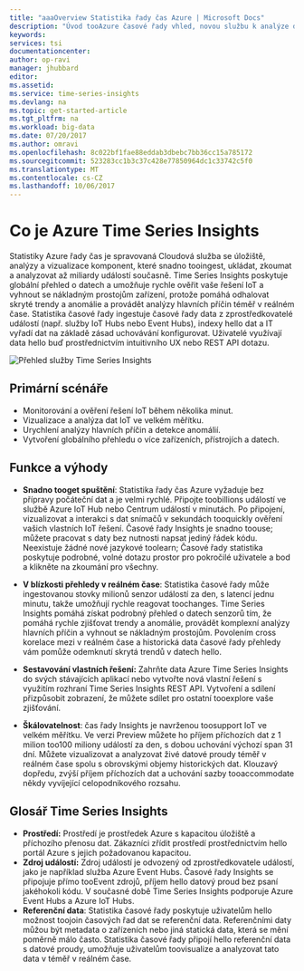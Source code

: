 ```yaml
---
title: "aaaOverview Statistika řady čas Azure | Microsoft Docs"
description: "Úvod tooAzure časové řady vhled, novou službu k analýze dat řady čas a řešení IoT"
keywords: 
services: tsi
documentationcenter: 
author: op-ravi
manager: jhubbard
editor: 
ms.assetid: 
ms.service: time-series-insights
ms.devlang: na
ms.topic: get-started-article
ms.tgt_pltfrm: na
ms.workload: big-data
ms.date: 07/20/2017
ms.author: omravi
ms.openlocfilehash: 8c022bf1fae88eddab3dbebc7bb36cc15a785172
ms.sourcegitcommit: 523283cc1b3c37c428e77850964dc1c33742c5f0
ms.translationtype: MT
ms.contentlocale: cs-CZ
ms.lasthandoff: 10/06/2017
---
```

# <a name="what-is-azure-time-series-insights"></a>Co je Azure Time Series Insights

Statistiky Azure řady čas je spravovaná Cloudová služba se úložiště, analýzy a vizualizace komponent, které snadno tooingest, ukládat, zkoumat a analyzovat až miliardy událostí současně. Time Series Insights poskytuje globální přehled o datech a umožňuje rychle ověřit vaše řešení IoT a vyhnout se nákladným prostojům zařízení, protože pomáhá odhalovat skryté trendy a anomálie a provádět analýzy hlavních příčin téměř v reálném čase. Statistika časové řady ingestuje časové řady data z zprostředkovatelé událostí (např. služby IoT Hubs nebo Event Hubs), indexy hello dat a IT vyřadí dat na základě zásad uchovávání konfigurovat. Uživatelé využívají data hello buď prostřednictvím intuitivního UX nebo REST API dotazu.

![Přehled služby Time Series Insights](media/overview/time-series-insights-overview-flow.png)

## <a name="primary-scenarios"></a>Primární scénáře

* Monitorování a ověření řešení IoT během několika minut.
* Vizualizace a analýza dat IoT ve velkém měřítku.
* Urychlení analýzy hlavních příčin a detekce anomálií.
* Vytvoření globálního přehledu o více zařízeních, přístrojích a datech.

## <a name="capabilities-and-benefits"></a>Funkce a výhody

* **Snadno tooget spuštění**: Statistika řady čas Azure vyžaduje bez přípravy počáteční dat a je velmi rychlé. Připojte toobillions událostí ve službě Azure IoT Hub nebo Centrum událostí v minutách. Po připojení, vizualizovat a interakci s dat snímačů v sekundách tooquickly ověření vašich vlastních IoT řešení. Časové řady Insights je snadno toouse; můžete pracovat s daty bez nutnosti napsat jediný řádek kódu.  Neexistuje žádné nové jazykové toolearn; Časové řady statistika poskytuje podrobné, volné dotazu prostor pro pokročilé uživatele a bod a klikněte na zkoumání pro všechny.

* **V blízkosti přehledy v reálném čase**: Statistika časové řady může ingestovanou stovky milionů senzor událostí za den, s latencí jednu minutu, takže umožňují rychle reagovat toochanges. Time Series Insights pomáhá získat podrobný přehled o datech senzorů tím, že pomáhá rychle zjišťovat trendy a anomálie, provádět komplexní analýzy hlavních příčin a vyhnout se nákladným prostojům. Povolením cross korelace mezi v reálném čase a historická data časové řady přehledy vám pomůže odemknutí skrytá trendů v datech hello.

* **Sestavování vlastních řešení:** Zahrňte data Azure Time Series Insights do svých stávajících aplikací nebo vytvořte nová vlastní řešení s využitím rozhraní Time Series Insights REST API. Vytvoření a sdílení přizpůsobit zobrazení, že můžete sdílet pro ostatní tooexplore vaše zjišťování.

* **Škálovatelnost**: čas řady Insights je navrženou toosupport IoT ve velkém měřítku. Ve verzi Preview můžete ho příjem příchozích dat z 1 milion too100 miliony událostí za den, s dobou uchování výchozí span 31 dní. Můžete vizualizovat a analyzovat živé datové proudy téměř v reálném čase spolu s obrovskými objemy historických dat. Klouzavý dopředu, zvýší příjem příchozích dat a uchování sazby tooaccommodate někdy vyvíjející celopodnikového rozsahu.

## <a name="time-series-insights-glossary"></a>Glosář Time Series Insights

* **Prostředí:** Prostředí je prostředek Azure s kapacitou úložiště a příchozího přenosu dat.  Zákazníci zřídit prostředí prostřednictvím hello portál Azure s jejich požadovanou kapacitou.
* **Zdroj událostí:** Zdroj událostí je odvozený od zprostředkovatele událostí, jako je například služba Azure Event Hubs.  Časové řady Insights se připojuje přímo tooEvent zdrojů, příjem hello datový proud bez psaní jakéhokoli kódu. V současné době Time Series Insights podporuje Azure Event Hubs a Azure IoT Hubs.
* **Referenční data**: Statistika časové řady poskytuje uživatelům hello možnost toojoin časových řad dat se referenční data.  Referenčními daty můžou být metadata o zařízeních nebo jiná statická data, která se mění poměrně málo často. Statistika časové řady připojí hello referenční data s datové proudy, umožňuje uživatelům toovisualize a analyzovat tato data v téměř v reálném čase.
